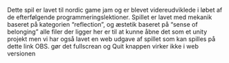 Dette spil er lavet til nordic game jam og er blevet videreudviklede i løbet af de efterfølgende programmeringslektioner. Spillet er lavet med mekanik baseret på kategorien “reflection”, og æstetik baseret på “sense of belonging”
alle filer der ligger her er til at kunne åbne det som et unity projekt men vi har også lavet en web udgave af spillet som kan spilles på dette link OBS. gør det fullscrean og Quit knappen virker ikke i web versionen
